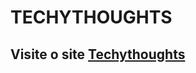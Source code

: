 # TECHYTHOUGHTS

## Visite o site <a href="https://techythoughtsblog.netlify.app/">Techythoughts</a>


